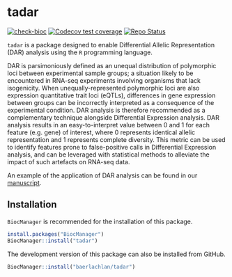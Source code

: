 # tadar

<!-- badges: start -->
[![check-bioc](https://github.com/baerlachlan/tadar/actions/workflows/check-bioc.yml/badge.svg)](https://github.com/baerlachlan/tadar/actions/workflows/check-bioc.yml)
[![Codecov test coverage](https://codecov.io/gh/baerlachlan/tadar/branch/devel/graph/badge.svg)](https://app.codecov.io/gh/baerlachlan/tadar?branch=devel)
[![Repo Status](https://img.shields.io/badge/repository%20status-active-brightgreen)](https://shields.io/)
<!-- badges: end -->

`tadar` is a package designed to enable Differential Allelic Representation (DAR) analysis using the `R` programming language.

DAR is parsimoniously defined as an unequal distribution of polymorphic loci between experimental sample groups; a situation likely to be encountered in RNA-seq experiments involving organisms that lack isogenicity. When unequally-represented polymorphic loci are also expression quantitative trait loci (eQTLs), differences in gene expression between groups can be incorrectly interpreted as a consequence of the experimental condition. DAR analysis is therefore recommended as a complementary technique alongside Differential Expression analysis. DAR analysis results in an easy-to-interpret value between 0 and 1 for each feature (e.g. gene) of interest, where 0 represents identical allelic representation and 1 represents complete diversity. This metric can be used to identify features prone to false-positive calls in Differential Expression analysis, and can be leveraged with statistical methods to alleviate the impact of such artefacts on RNA-seq data.

An example of the application of DAR analysis can be found in our [manuscript](https://www.biorxiv.org/content/10.1101/2023.03.02.530865v3).

## Installation

`BiocManager` is recommended for the installation of this package.

```r
install.packages("BiocManager")
BiocManager::install("tadar")
```

The development version of this package can also be installed from GitHub.

```r
BiocManager::install("baerlachlan/tadar")
```

